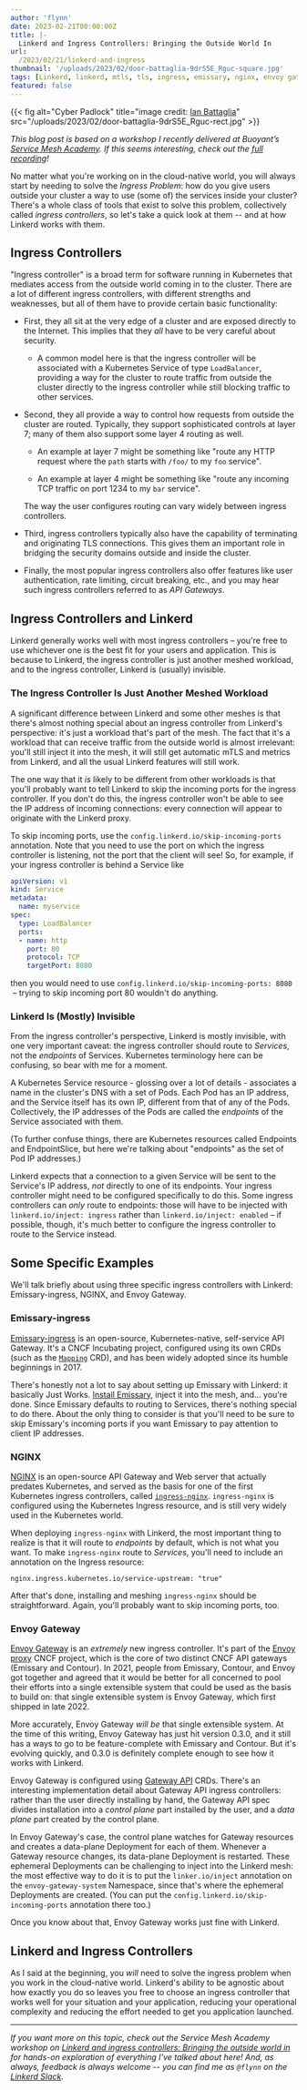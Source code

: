 ```yaml
---
author: 'flynn'
date: 2023-02-21T00:00:00Z
title: |-
  Linkerd and Ingress Controllers: Bringing the Outside World In
url:
  /2023/02/21/linkerd-and-ingress
thumbnail: '/uploads/2023/02/door-battaglia-9drS5E_Rguc-square.jpg'
tags: [Linkerd, linkerd, mtls, tls, ingress, emissary, nginx, envoy gateway]
featured: false
---
```


{{< fig
  alt="Cyber Padlock"
  title="image credit: [Ian Battaglia](https://unsplash.com/@ianjbattaglia?utm_source=unsplash&utm_medium=referral&utm_content=creditCopyText)"
  src="/uploads/2023/02/door-battaglia-9drS5E_Rguc-rect.jpg" >}}

_This blog post is based on a workshop I recently delivered at Buoyant’s
[Service Mesh Academy](https://buoyant.io/service-mesh-academy). If this seems
interesting, check out the [full
recording](https://buoyant.io/service-mesh-academy/linkerd-and-ingress-controllers)!_

No matter what you're working on in the cloud-native world, you will always
start by needing to solve the _Ingress Problem_: how do you give users outside
your cluster a way to use (some of) the services inside your cluster? There's
a whole class of tools that exist to solve this problem, collectively called
_ingress controllers_, so let's take a quick look at them -- and at how
Linkerd works with them.

## Ingress Controllers

"Ingress controller" is a broad term for software running in Kubernetes that
mediates access from the outside world coming in to the cluster. There are a
lot of different ingress controllers, with different strengths and weaknesses,
but all of them have to provide certain basic functionality:

- First, they all sit at the very edge of a cluster and are exposed directly
  to the Internet. This implies that they _all_ have to be very careful about
  security.

  - A common model here is that the ingress controller will be associated with
    a Kubernetes Service of type `LoadBalancer`, providing a way for the
    cluster to route traffic from outside the cluster directly to the ingress
    controller while still blocking traffic to other services.

- Second, they all provide a way to control how requests from outside the
  cluster are routed. Typically, they support sophisticated controls at layer
  7; many of them also support some layer 4 routing as well.

  - An example at layer 7 might be something like "route any HTTP request
    where the `path` starts with `/foo/` to my `foo` service".

  - An example at layer 4 might be something like "route any incoming TCP
    traffic on port 1234 to my `bar` service".

  The way the user configures routing can vary widely between ingress
  controllers.

- Third, ingress controllers typically also have the capability of
  terminating and originating TLS connections. This gives them an important
  role in bridging the security domains outside and inside the cluster.

- Finally, the most popular ingress controllers also offer features like user
  authentication, rate limiting, circuit breaking, etc., and you may hear such
  ingress controllers referred to as _API Gateways_.

## Ingress Controllers and Linkerd

Linkerd generally works well with most ingress controllers – you're free to
use whichever one is the best fit for your users and application. This is
because to Linkerd, the ingress controller is just another meshed workload,
and to the ingress controller, Linkerd is (usually) invisible.

### The Ingress Controller Is Just Another Meshed Workload

A significant difference between Linkerd and some other meshes is that there's
almost nothing special about an ingress controller from Linkerd's perspective:
it's just a workload that's part of the mesh. The fact that it's a workload
that can receive traffic from the outside world is almost irrelevant: you'll
still inject it into the mesh, it will still get automatic mTLS and metrics
from Linkerd, and all the usual Linkerd features will still work.

The one way that it _is_ likely to be different from other workloads is that
you'll probably want to tell Linkerd to skip the incoming ports for the
ingress controller. If you don't do this, the ingress controller won't be able
to see the IP address of incoming connections: every connection will appear to
originate with the Linkerd proxy.

To skip incoming ports, use the `config.linkerd.io/skip-incoming-ports`
annotation. Note that you need to use the port on which the ingress controller
is listening, not the port that the client will see! So, for example, if your
ingress controller is behind a Service like

```yaml
apiVersion: v1
kind: Service
metadata:
  name: myservice
spec:
  type: LoadBalancer
  ports:
  - name: http
    port: 80
    protocol: TCP
    targetPort: 8080
```

then you would need to use `config.linkerd.io/skip-incoming-ports: 8080`  –
trying to skip incoming port 80 wouldn't do anything.

### Linkerd Is (Mostly) Invisible

From the ingress controller's perspective, Linkerd is mostly invisible, with
one very important caveat: the ingress controller should route to _Services_,
not the _endpoints_ of Services. Kubernetes terminology here can be confusing,
so bear with me for a moment.

A Kubernetes Service resource - glossing over a lot of details - associates a
name in the cluster's DNS with a set of Pods. Each Pod has an IP address, and
the Service itself has its own IP, different from that of any of the Pods.
Collectively, the IP addresses of the Pods are called the _endpoints_ of the
Service associated with them.

(To further confuse things, there are Kubernetes resources called Endpoints
and EndpointSlice, but here we're talking about "endpoints" as the set of Pod
IP addresses.)

Linkerd expects that a connection to a given Service will be sent to the
Service's IP address, _not_ directly to one of its endpoints. Your ingress
controller might need to be configured specifically to do this. Some ingress
controllers can _only_ route to endpoints: those will have to be injected with
`linkerd.io/inject: ingress` rather than `linkerd.io/inject: enabled` – if
possible, though, it's much better to configure the ingress controller to
route to the Service instead.

## Some Specific Examples

We'll talk briefly about using three specific ingress controllers with
Linkerd: Emissary-ingress, NGINX, and Envoy Gateway.

### Emissary-ingress

[Emissary-ingress](https://www.getambassador.io/products/api-gateway) is an
open-source, Kubernetes-native, self-service API Gateway. It's a CNCF
Incubating project, configured using its own CRDs (such as the
[`Mapping`](https://www.getambassador.io/docs/emissary/latest/topics/using/intro-mappings)
CRD), and has been widely adopted since its humble beginnings in 2017.

There's honestly not a lot to say about setting up Emissary with Linkerd: it
basically Just Works. [Install
Emissary](https://www.getambassador.io/docs/emissary/latest/tutorials/getting-started),
inject it into the mesh, and... you're done. Since Emissary defaults to
routing to Services, there's nothing special to do there. About the only thing
to consider is that you'll need to be sure to skip Emissary's incoming ports
if you want Emissary to pay attention to client IP addresses.

### NGINX

[NGINX](https://nginx.org) is an open-source API Gateway and Web server that
actually predates Kubernetes, and served as the basis for one of the first
Kubernetes ingress controllers, called
[`ingress-nginx`](https://docs.nginx.com/nginx-ingress-controller/).
`ingress-nginx` is configured using the Kubernetes Ingress resource, and is
still very widely used in the Kubernetes world.

When deploying `ingress-nginx` with Linkerd, the most important thing to
realize is that it will route to _endpoints_ by default, which is not what you
want. To make `ingress-nginx` route to _Services_, you'll need to include an
annotation on the Ingress resource:

    nginx.ingress.kubernetes.io/service-upstream: "true"

After that's done, installing and meshing `ingress-nginx` should be
straightforward. Again, you'll probably want to skip incoming ports, too.

### Envoy Gateway

[Envoy Gateway](https://gateway.envoyproxy.io) is an _extremely_ new ingress
controller. It's part of the [Envoy proxy](https://envoyproxy.io) CNCF
project, which is the core of two distinct CNCF API gateways (Emissary and
Contour). In 2021, people from Emissary, Contour, and Envoy got together and
agreed that it would be better for all concerned to pool their efforts into a
single extensible system that could be used as the basis to build on: that
single extensible system is Envoy Gateway, which first shipped in late 2022.

More accurately, Envoy Gateway _will be_ that single extensible system. At the
time of this writing, Envoy Gateway has just hit version 0.3.0, and it still
has a ways to go to be feature-complete with Emissary and Contour. But it's
evolving quickly, and 0.3.0 is definitely complete enough to see how it works
with Linkerd.

Envoy Gateway is configured using [Gateway
API](https://gateway-api.sigs.k8s.io/) CRDs. There's an interesting
implementation detail about Gateway API ingress controllers: rather than the
user directly installing by hand, the Gateway API spec divides installation
into a _control plane_ part installed by the user, and a _data plane_ part
created by the control plane.

In Envoy Gateway's case, the control plane watches for Gateway resources and
creates a data-plane Deployment for each of them. Whenever a Gateway resource
changes, its data-plane Deployment is restarted. These ephemeral Deployments
can be challenging to inject into the Linkerd mesh: the most effective way to
do it is to put the `linker.io/inject` annotation on the
`envoy-gateway-system` Namespace, since that's where the ephemeral Deployments
are created. (You can put the `config.linkerd.io/skip-incoming-ports`
annotation there too.)

Once you know about that, Envoy Gateway works just fine with Linkerd.

## Linkerd and Ingress Controllers

As I said at the beginning, you _will_ need to solve the ingress problem when
you work in the cloud-native world. Linkerd's ability to be agnostic about how
exactly you do so leaves you free to choose an ingress controller that works
well for your situation and your application, reducing your operational
complexity and reducing the effort needed to get you application launched.

----

_If you want more on this topic, check out the Service Mesh Academy workshop
on [Linkerd and ingress controllers: Bringing the outside world
in](https://buoyant.io/service-mesh-academy/kubernetes-mtls-with-linkerd) for
hands-on exploration of everything I've talked about here! And, as always,
feedback is always welcome -- you can find me as `@flynn` on the [Linkerd
Slack](https://slack.linkerd.io)._

